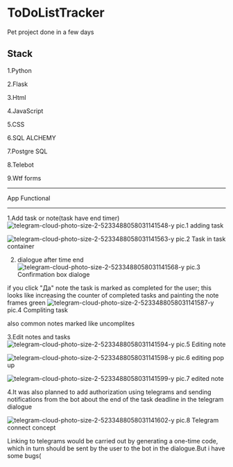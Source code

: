 # ToDoListTracker
Pet project done in a few days

Stack
--------------------
1.Python

2.Flask

3.Html

4.JavaScript

5.CSS

6.SQL ALCHEMY

7.Postgre SQL

8.Telebot

9.Wtf forms

--------------------

App Functional

--------------------
1.Add task or note(task have end timer)
![telegram-cloud-photo-size-2-5233488058031141548-y](https://github.com/user-attachments/assets/e2e4e520-b2df-4383-9708-419e680641db)
pic.1 adding task

![telegram-cloud-photo-size-2-5233488058031141563-y](https://github.com/user-attachments/assets/5ee02d51-d05e-4b12-84b3-55eb29c20937)
pic.2 Task in task container

2. dialogue after time end
![telegram-cloud-photo-size-2-5233488058031141568-y](https://github.com/user-attachments/assets/ffcbe5c6-386d-42e3-9d26-8b82df4c53fa)
pic.3 Confirmation box dialoge

if you click "Да" note the task is marked as completed for the user; this looks like increasing the counter of completed tasks and painting the note frames green
![telegram-cloud-photo-size-2-5233488058031141587-y](https://github.com/user-attachments/assets/95d6643c-c967-41f2-87b7-57fda1552252)
pic.4 Compliting task

also common notes marked like uncomplites

3.Edit notes and tasks 
![telegram-cloud-photo-size-2-5233488058031141594-y](https://github.com/user-attachments/assets/08349bb4-b097-4c35-80d6-56e4a8a2c13a)
pic.5 Editing note

![telegram-cloud-photo-size-2-5233488058031141598-y](https://github.com/user-attachments/assets/567c9031-21c9-44ff-8932-ea6b84798fe3)
pic.6 editing pop up

![telegram-cloud-photo-size-2-5233488058031141599-y](https://github.com/user-attachments/assets/d9fbc991-402e-4cc6-9da5-1e47f4752cbf)
pic.7 edited note

4.It was also planned to add authorization using telegrams and sending notifications from the bot about the end of the task deadline in the telegram dialogue

![telegram-cloud-photo-size-2-5233488058031141602-y](https://github.com/user-attachments/assets/6d3cd002-7ba1-4e7d-ac6c-2f2e267b81e3)
pic.8 Telegram connect concept

Linking to telegrams would be carried out by generating a one-time code, which in turn should be sent by the user to the bot in the dialogue.But i have some bugs(







